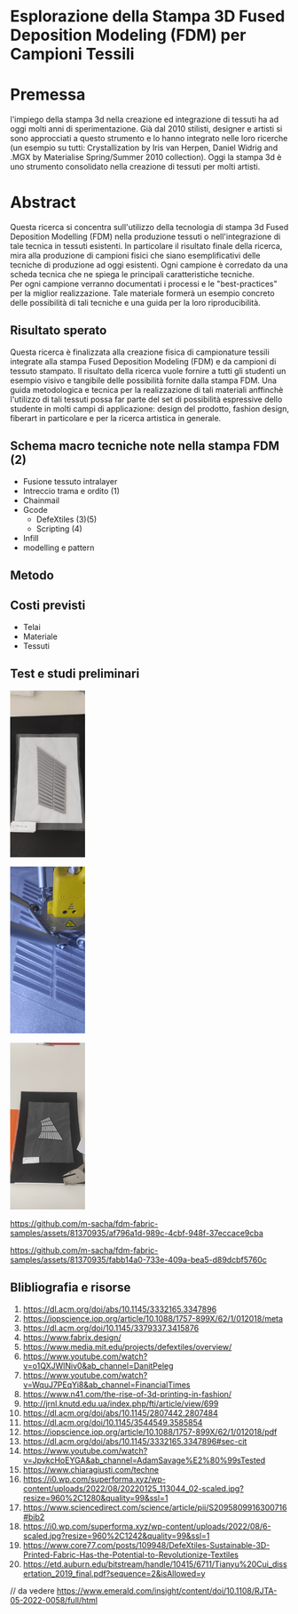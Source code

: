 # Esplorazione della Stampa 3D Fused Deposition Modeling (FDM) per Campioni Tessili

# Premessa
l'impiego della stampa 3d nella creazione ed integrazione di tessuti ha ad oggi molti anni di sperimentazione. Già dal 2010 stilisti, designer e artisti si sono approcciati a questo strumento e lo hanno integrato nelle loro ricerche (un esempio su tutti: Crystallization by Iris van Herpen, Daniel Widrig and .MGX by Materialise Spring/Summer 2010 collection). Oggi la stampa 3d è uno strumento consolidato nella creazione di tessuti per molti artisti. <br /> 

# Abstract

Questa ricerca si concentra sull'utilizzo della tecnologia di stampa 3d Fused Deposition Modelling (FDM) nella produzione tessuti o nell'integrazione di tale tecnica in tessuti esistenti. In particolare il risultato finale della ricerca, mira alla produzione di campioni fisici che siano esemplificativi delle tecniche di produzione ad oggi esistenti. Ogni campione è corredato da una scheda tecnica che ne spiega le principali caratteristiche tecniche. <br /> 
Per ogni campione verranno documentati i processi e le "best-practices" per la miglior realizzazione. 
Tale materiale formerà un esempio concreto delle possibilità di tali tecniche e una guida per la loro riproducibilità.

## Risultato sperato
Questa ricerca è finalizzata alla creazione fisica di campionature tessili integrate alla stampa Fused Deposition Modeling (FDM) e da campioni di tessuto stampato.
Il risultato della ricerca vuole fornire a tutti gli studenti un esempio visivo e tangibile delle possibilità fornite dalla stampa FDM. 
Una guida metodologica e tecnica per la realizzazione di tali materiali anffinchè l'utilizzo di tali tessuti possa far parte del set di possibilità espressive dello studente in molti campi di applicazione: design del prodotto, fashion design, fiberart in particolare e per la ricerca artistica in generale. 


## Schema macro tecniche note nella stampa FDM (2)

- Fusione tessuto intralayer
- Intreccio trama e ordito (1)
- Chainmail
- Gcode
  - DefeXtiles (3)(5)
  - Scripting (4)
- Infill
- modelling e pattern

## Metodo

## Costi previsti
- Telai
- Materiale
- Tessuti


## Test e studi preliminari

<img
  src="/img/1.jpg" 
  alt="Alt text" 
  title="Optional title" 
  style="display: inline-block; margin: 0 auto; max-height: 300px">

  <img
  src="/img/2.jpg" 
  alt="Alt text" 
  title="Optional title" 
  style="display: inline-block; margin: 0 auto; max-height: 300px">

  <img
  src="/img/3.jpg" 
  alt="Alt text" 
  title="Optional title" 
  style="display: inline-block; margin: 0 auto; max-height: 300px">

https://github.com/m-sacha/fdm-fabric-samples/assets/81370935/af796a1d-989c-4cbf-948f-37eccace9cba

https://github.com/m-sacha/fdm-fabric-samples/assets/81370935/fabb14a0-733e-409a-bea5-d89dcbf5760c






## Blibliografia e risorse

1. https://dl.acm.org/doi/abs/10.1145/3332165.3347896
2. https://iopscience.iop.org/article/10.1088/1757-899X/62/1/012018/meta
3. https://dl.acm.org/doi/10.1145/3379337.3415876
4. https://www.fabrix.design/
5. https://www.media.mit.edu/projects/defextiles/overview/
6. https://www.youtube.com/watch?v=o1QXJWlNiv0&ab_channel=DanitPeleg
7. https://www.youtube.com/watch?v=WquJ7PEqYi8&ab_channel=FinancialTimes
8. https://www.n41.com/the-rise-of-3d-printing-in-fashion/
9. http://jrnl.knutd.edu.ua/index.php/fti/article/view/699
10. https://dl.acm.org/doi/abs/10.1145/2807442.2807484
11. https://dl.acm.org/doi/10.1145/3544549.3585854
12. https://iopscience.iop.org/article/10.1088/1757-899X/62/1/012018/pdf
13. https://dl.acm.org/doi/abs/10.1145/3332165.3347896#sec-cit
14. https://www.youtube.com/watch?v=JpykcHoEYGA&ab_channel=AdamSavage%E2%80%99sTested
15. https://www.chiaragiusti.com/techne
16. https://i0.wp.com/superforma.xyz/wp-content/uploads/2022/08/20220125_113044_02-scaled.jpg?resize=960%2C1280&quality=99&ssl=1
17. https://www.sciencedirect.com/science/article/pii/S2095809916300716#bib2
18. https://i0.wp.com/superforma.xyz/wp-content/uploads/2022/08/6-scaled.jpg?resize=960%2C1242&quality=99&ssl=1
19. https://www.core77.com/posts/109948/DefeXtiles-Sustainable-3D-Printed-Fabric-Has-the-Potential-to-Revolutionize-Textiles
20. https://etd.auburn.edu/bitstream/handle/10415/6711/Tianyu%20Cui_dissertation_2019_final.pdf?sequence=2&isAllowed=y

// da vedere
https://www.emerald.com/insight/content/doi/10.1108/RJTA-05-2022-0058/full/html
